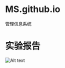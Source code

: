 # MS.github.io
管理信息系统
# 实验报告
               
![Alt text](http://image.baidu.com/detail/newindex?col=&tag=&pn=0&pid=37965242759&aid=412854447&user_id=1456400815&setid=-1&sort=0&newsPn=&star=&fr=&from=2)
